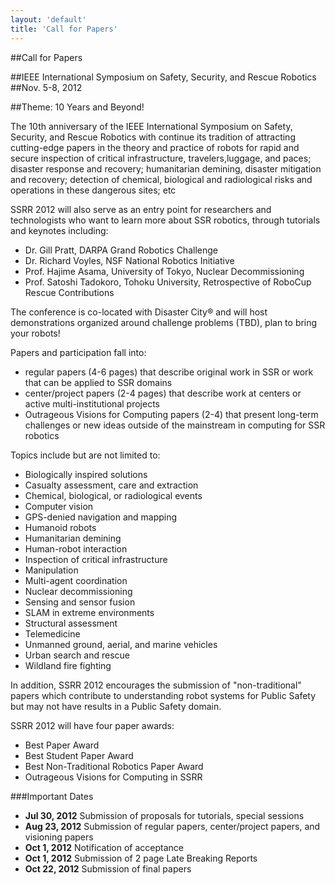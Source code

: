 ```yaml
---
layout: 'default'
title: 'Call for Papers'
---
```


##Call for Papers

##IEEE International Symposium on Safety, Security, and Rescue Robotics
##Nov. 5-8, 2012

##Theme: 10 Years and Beyond!

The 10th anniversary of the IEEE International Symposium on Safety, Security, and Rescue Robotics with continue its tradition of attracting cutting-edge papers in the theory and practice of robots for rapid and secure inspection of critical infrastructure, travelers,luggage, and paces; disaster response and recovery; humanitarian demining, disaster mitigation and recovery; detection of chemical, biological and radiological risks and operations in these dangerous sites; etc

SSRR 2012 will also serve as an entry point for researchers and technologists who want to learn more about SSR robotics, through tutorials and keynotes including:

 * Dr. Gill Pratt, DARPA Grand Robotics Challenge
 * Dr. Richard Voyles, NSF National Robotics Initiative
 * Prof. Hajime Asama, University of Tokyo, Nuclear Decommissioning
 * Prof. Satoshi Tadokoro, Tohoku University, Retrospective of RoboCup
   Rescue Contributions

The conference is co-located with Disaster City® and will host demonstrations organized around challenge problems (TBD), plan to bring your robots!

Papers and participation fall into: 

 * regular papers (4-6 pages) that describe original work in SSR or work that can be applied to SSR domains
 * center/project papers (2-4 pages) that describe work at centers or active multi-institutional projects 
 * Outrageous Visions for Computing papers (2-4) that present long-term challenges or new ideas outside of the mainstream in computing for SSR
robotics

Topics include but are not limited to:

 * Biologically inspired solutions
 * Casualty assessment, care and extraction
 * Chemical, biological, or radiological events
 * Computer vision
 * GPS-denied navigation and mapping
 * Humanoid robots
 * Humanitarian demining
 * Human-robot interaction
 * Inspection of critical infrastructure
 * Manipulation
 * Multi-agent coordination
 * Nuclear decommissioning
 * Sensing and sensor fusion
 * SLAM in extreme environments
 * Structural assessment
 * Telemedicine
 * Unmanned ground, aerial, and marine vehicles
 * Urban search and rescue 
 * Wildland fire fighting

In addition, SSRR 2012 encourages the submission of "non-traditional" papers which contribute to understanding robot systems for Public Safety but may not have results in a Public Safety domain. 

SSRR 2012 will have four paper awards:

 * Best Paper Award
 * Best Student Paper Award
 * Best Non-Traditional Robotics Paper Award
 * Outrageous Visions for Computing in SSRR

###Important Dates

 * **Jul 30, 2012** Submission of proposals for tutorials, special sessions
 * **Aug 23, 2012** Submission of regular papers, center/project papers, and visioning papers
 * **Oct 1, 2012** Notification of acceptance
 * **Oct 1, 2012** Submission of 2 page Late Breaking Reports
 * **Oct 22, 2012** Submission of final papers
